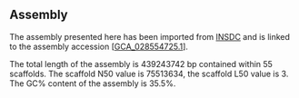 **Assembly**
--------

The assembly presented here has been imported from [INSDC](http://www.insdc.org) and is linked to the assembly accession [[GCA\_028554725.1](http://www.ebi.ac.uk/ena/data/view/GCA_028554725.1)].

The total length of the assembly is 439243742 bp contained within 55 scaffolds.
The scaffold N50 value is 75513634, the scaffold L50 value is 3.
The GC% content of the assembly is 35.5%.
